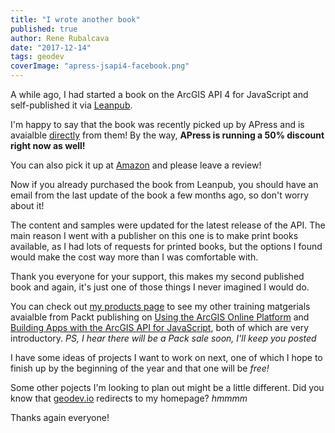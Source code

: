 ```yaml
---
title: "I wrote another book"
published: true
author: Rene Rubalcava
date: "2017-12-14"
tags: geodev
coverImage: "apress-jsapi4-facebook.png"
---
```


A while ago, I had started a book on the ArcGIS API 4 for JavaScript and self-published it via [Leanpub](https://leanpub.com/arcgis-js-api-4/).

I'm happy to say that the book was recently picked up by APress and is avaialble [directly](https://www.apress.com/us/book/9781484232811) from them! By the way, **APress is running a 50% discount right now as well!**

You can also pick it up at [Amazon](http://amzn.to/2C6iCFS) and please leave a review!

Now if you already purchased the book from Leanpub, you should have an email from the last update of the book a few months ago, so don't worry about it!

The content and samples were updated for the latest release of the API. The main reason I went with a publisher on this one is to make print books available, as I had lots of requests for printed books, but the options I found would make the cost way more than I was comfortable with.

Thank you everyone for your support, this makes my second published book and again, it's just one of those things I never imagined I would do.

You can check out [my products page](http://odoe.net/blog/products/) to see my other training matgerials avaialble from Packt publishing on [Using the ArcGIS Online Platform](https://www.packtpub.com/application-development/using-arcgis-online-platform-video) and [Building Apps with the ArcGIS API for JavaScript](https://www.packtpub.com/application-development/building-arcgis-cross-platform-applications-javascript), both of which are very introductory. _PS, I hear there will be a Pack sale soon, I'll keep you posted_

I have some ideas of projects I want to work on next, one of which I hope to finish up by the beginning of the year and that one will be _free!_

Some other pojects I'm looking to plan out might be a little different. Did you know that [geodev.io](geodev.io) redirects to my homepage? _hmmmm_

Thanks again everyone!
